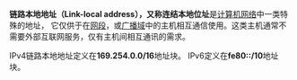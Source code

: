 **链路本地地址（Link-local address），又称连结本地位址**是[计算机网络](https://baike.baidu.com/item/%E8%AE%A1%E7%AE%97%E6%9C%BA%E7%BD%91%E7%BB%9C)中一类特殊的地址， 它仅供于在[网段](https://baike.baidu.com/item/%E7%BD%91%E6%AE%B5)，或[广播域](https://baike.baidu.com/item/%E5%B9%BF%E6%92%AD%E5%9F%9F)中的主机相互通信使用。这类主机通常不需要外部互联网服务，仅有主机间相互通讯的需求。

IPv4链路本地地址定义在**169.254.0.0/16**地址块。 IPv6定义在**fe80::/10**地址块。